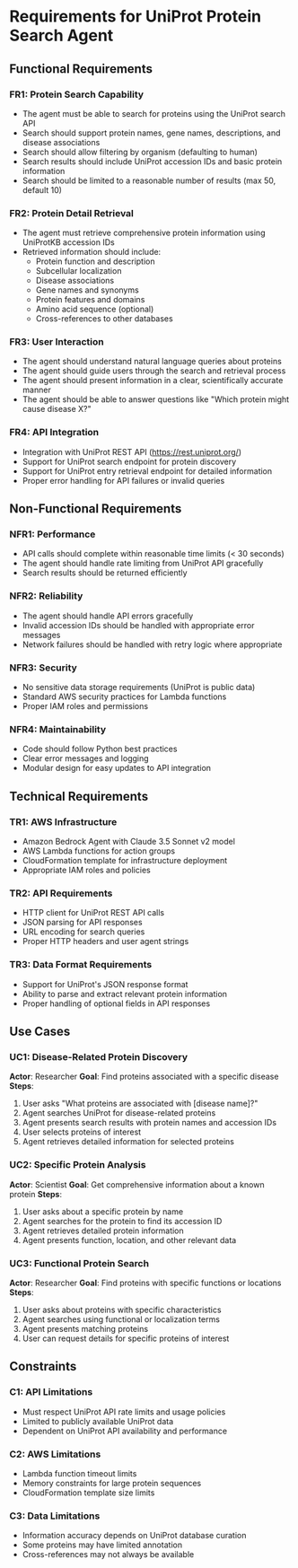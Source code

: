 # Requirements for UniProt Protein Search Agent

## Functional Requirements

### FR1: Protein Search Capability

- The agent must be able to search for proteins using the UniProt search API
- Search should support protein names, gene names, descriptions, and disease associations
- Search should allow filtering by organism (defaulting to human)
- Search results should include UniProt accession IDs and basic protein information
- Search should be limited to a reasonable number of results (max 50, default 10)

### FR2: Protein Detail Retrieval

- The agent must retrieve comprehensive protein information using UniProtKB accession IDs
- Retrieved information should include:
  - Protein function and description
  - Subcellular localization
  - Disease associations
  - Gene names and synonyms
  - Protein features and domains
  - Amino acid sequence (optional)
  - Cross-references to other databases

### FR3: User Interaction

- The agent should understand natural language queries about proteins
- The agent should guide users through the search and retrieval process
- The agent should present information in a clear, scientifically accurate manner
- The agent should be able to answer questions like "Which protein might cause disease X?"

### FR4: API Integration

- Integration with UniProt REST API (<https://rest.uniprot.org/>)
- Support for UniProt search endpoint for protein discovery
- Support for UniProt entry retrieval endpoint for detailed information
- Proper error handling for API failures or invalid queries

## Non-Functional Requirements

### NFR1: Performance

- API calls should complete within reasonable time limits (< 30 seconds)
- The agent should handle rate limiting from UniProt API gracefully
- Search results should be returned efficiently

### NFR2: Reliability

- The agent should handle API errors gracefully
- Invalid accession IDs should be handled with appropriate error messages
- Network failures should be handled with retry logic where appropriate

### NFR3: Security

- No sensitive data storage requirements (UniProt is public data)
- Standard AWS security practices for Lambda functions
- Proper IAM roles and permissions

### NFR4: Maintainability

- Code should follow Python best practices
- Clear error messages and logging
- Modular design for easy updates to API integration

## Technical Requirements

### TR1: AWS Infrastructure

- Amazon Bedrock Agent with Claude 3.5 Sonnet v2 model
- AWS Lambda functions for action groups
- CloudFormation template for infrastructure deployment
- Appropriate IAM roles and policies

### TR2: API Requirements

- HTTP client for UniProt REST API calls
- JSON parsing for API responses
- URL encoding for search queries
- Proper HTTP headers and user agent strings

### TR3: Data Format Requirements

- Support for UniProt's JSON response format
- Ability to parse and extract relevant protein information
- Proper handling of optional fields in API responses

## Use Cases

### UC1: Disease-Related Protein Discovery

**Actor**: Researcher
**Goal**: Find proteins associated with a specific disease
**Steps**:

1. User asks "What proteins are associated with [disease name]?"
2. Agent searches UniProt for disease-related proteins
3. Agent presents search results with protein names and accession IDs
4. User selects proteins of interest
5. Agent retrieves detailed information for selected proteins

### UC2: Specific Protein Analysis

**Actor**: Scientist
**Goal**: Get comprehensive information about a known protein
**Steps**:

1. User asks about a specific protein by name
2. Agent searches for the protein to find its accession ID
3. Agent retrieves detailed protein information
4. Agent presents function, location, and other relevant data

### UC3: Functional Protein Search

**Actor**: Researcher
**Goal**: Find proteins with specific functions or locations
**Steps**:

1. User asks about proteins with specific characteristics
2. Agent searches using functional or localization terms
3. Agent presents matching proteins
4. User can request details for specific proteins of interest

## Constraints

### C1: API Limitations

- Must respect UniProt API rate limits and usage policies
- Limited to publicly available UniProt data
- Dependent on UniProt API availability and performance

### C2: AWS Limitations

- Lambda function timeout limits
- Memory constraints for large protein sequences
- CloudFormation template size limits

### C3: Data Limitations

- Information accuracy depends on UniProt database curation
- Some proteins may have limited annotation
- Cross-references may not always be available
